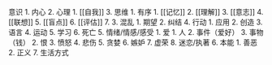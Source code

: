 意识
	1. 内心
	2. 心理
		1. [[自我]]
	3. 思维
		1. 有序
			1. [[记忆]]
			2. [[理解]]
			3. [[意志]]
			4. [[联想]]
			5. [[盲点]]
			6. [[评估]]
			7. 
		3. 混乱
			1. 期望
			2. 纠结
	4. 行动
		1. 应用
		2. 创造
		3. 语言
		4. 运动
		5. 学习
		6. 死亡
	5. 情绪/情感/感受
		1. 爱
			1. 人
			2. 事件（爱好）
			3. 事物（钱）
		2. 恨
		3. 愤怒
		4. 悲伤
		5. 贪婪
		6. 嫉妒
		7. 虚荣
		8. 迷恋/执著
	6. 本能
		1. 善恶
		2. 正义
	7. 生活方式

